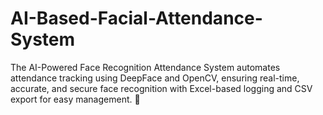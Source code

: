 # AI-Based-Facial-Attendance-System
The AI-Powered Face Recognition Attendance System automates attendance tracking using DeepFace and OpenCV, ensuring real-time, accurate, and secure face recognition with Excel-based logging and CSV export for easy management. 🚀
